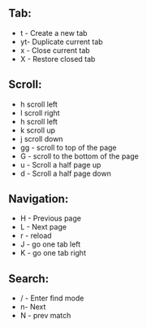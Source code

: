 ## Tab:
- t - Create a new tab
- yt- Duplicate current tab
- x - Close current tab
- X - Restore closed tab

## Scroll:
- h scroll left
- l scroll right
- h scroll left
- k scroll up
- j scroll down
- gg - scroll to top of the page
- G - scroll to the bottom of the page
- u - Scroll a half page up
- d - Scroll a half page down

## Navigation:
- H - Previous page
- L - Next page
- r - reload
- J - go one tab left
- K - go one tab right

## Search:
- / - Enter find mode
- n- Next
- N - prev match
